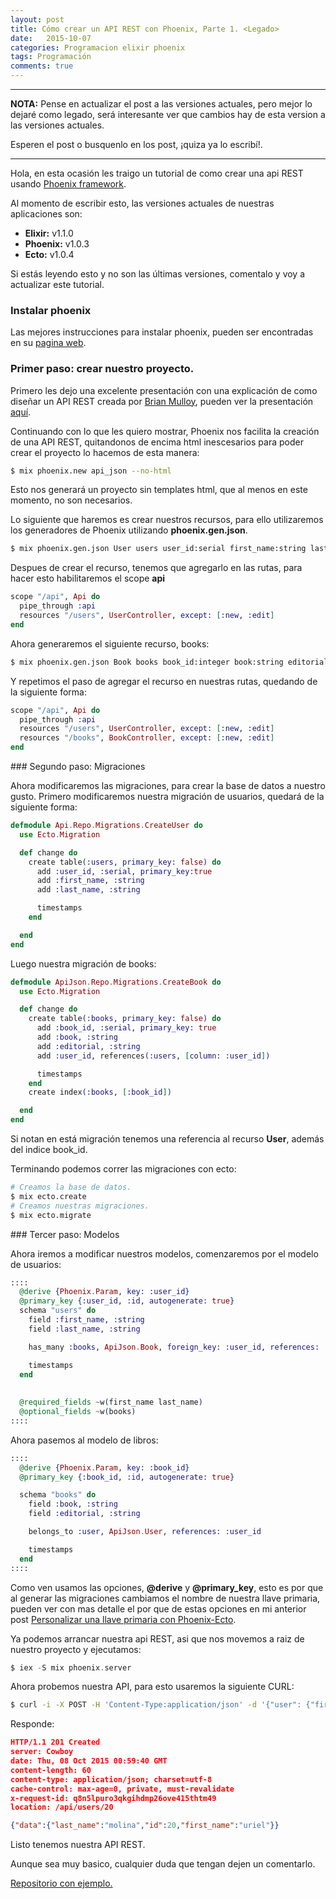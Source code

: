 ```yaml
---
layout: post
title: Cómo crear un API REST con Phoenix, Parte 1. <Legado>
date:   2015-10-07
categories: Programacion elixir phoenix
tags: Programación
comments: true
---
```



_________

**NOTA:** Pense en actualizar el post a las versiones actuales, pero mejor lo dejaré como legado, será interesante ver que cambios hay de esta version a las versiones actuales. 

Esperen el post o busquenlo en los post, ¡quiza ya lo escribí!.
_________

Hola, en esta ocasión les traigo un tutorial de como crear una api REST usando [Phoenix framework](http://www.phoenixframework.org/).

Al momento de escribir esto, las versiones actuales de nuestras aplicaciones son:

- **Elixir:** v1.1.0
- **Phoenix:** v1.0.3
- **Ecto:** v1.0.4

Si estás leyendo esto y no son las últimas versiones, comentalo y voy a actualizar este tutorial.

### Instalar phoenix

Las mejores instrucciones para instalar phoenix, pueden ser encontradas en su [pagina web](http://www.phoenixframework.org/docs/installation).

### Primer paso: crear nuestro proyecto.

Primero les dejo una excelente presentación con una explicación de como diseñar un API REST creada por [Brian Mulloy](https://twitter.com/landlessness), pueden ver la presentación [aquí](../assets/tarballs/restful-api-design--mulloy-2ed.pdf).

Continuando con lo que les quiero mostrar, Phoenix nos facilita la creación de una API REST, quitandonos de encima html inescesarios para poder crear el proyecto lo hacemos de esta manera:

```bash
$ mix phoenix.new api_json --no-html
```

Esto nos generará un proyecto sin templates html, que al menos en este momento, no son necesarios. 

Lo siguiente que haremos es crear nuestros recursos, para ello utilizaremos los generadores de Phoenix utilizando **phoenix.gen.json**.

```bash
$ mix phoenix.gen.json User users user_id:serial first_name:string last_name:string
```

Despues de crear el recurso, tenemos que agregarlo en las rutas, para hacer esto habilitaremos el scope **api**

```elixir
scope "/api", Api do
  pipe_through :api
  resources "/users", UserController, except: [:new, :edit]
end
```

Ahora generaremos el siguiente recurso, books:

```bash
$ mix phoenix.gen.json Book books book_id:integer book:string editorial:string
```
Y repetimos el paso de agregar el recurso en nuestras rutas, quedando de la siguiente forma:

```elixir
scope "/api", Api do
  pipe_through :api
  resources "/users", UserController, except: [:new, :edit]
  resources "/books", BookController, except: [:new, :edit]
end
```

### Segundo paso: Migraciones

Ahora modificaremos las migraciones, para crear la base de datos a nuestro gusto. Primero modificaremos nuestra migración de usuarios, quedará de la siguiente forma:

```elixir
defmodule Api.Repo.Migrations.CreateUser do
  use Ecto.Migration

  def change do
    create table(:users, primary_key: false) do
      add :user_id, :serial, primary_key:true
      add :first_name, :string
      add :last_name, :string

      timestamps
    end

  end
end
```
Luego nuestra migración de books:

```elixir
defmodule ApiJson.Repo.Migrations.CreateBook do
  use Ecto.Migration

  def change do
    create table(:books, primary_key: false) do
      add :book_id, :serial, primary_key: true
      add :book, :string
      add :editorial, :string
      add :user_id, references(:users, [column: :user_id])

      timestamps
    end
    create index(:books, [:book_id])

  end
end

```
Si notan en está migración tenemos una referencia al recurso **User**, además del indice book_id.

Terminando podemos correr las migraciones con ecto:

```bash
# Creamos la base de datos.
$ mix ecto.create
# Creamos nuestras migraciones.
$ mix ecto.migrate
```

### Tercer paso: Modelos

Ahora iremos a modificar nuestros modelos, comenzaremos por el modelo de usuarios:

```elixir
::::
  @derive {Phoenix.Param, key: :user_id}
  @primary_key {:user_id, :id, autogenerate: true}
  schema "users" do
    field :first_name, :string
    field :last_name, :string

    has_many :books, ApiJson.Book, foreign_key: :user_id, references: :user_id

    timestamps
  end
  
  
  @required_fields ~w(first_name last_name)
  @optional_fields ~w(books)
::::
```

Ahora pasemos al modelo de libros:

```elixir
::::
  @derive {Phoenix.Param, key: :book_id}
  @primary_key {:book_id, :id, autogenerate: true}

  schema "books" do
    field :book, :string
    field :editorial, :string

    belongs_to :user, ApiJson.User, references: :user_id

    timestamps
  end
::::
```

Como ven usamos las opciones, **@derive** y **@primary_key**, esto es por que al generar las migraciones cambiamos el nombre de nuestra llave primaria, pueden ver con mas detalle el por que de estas opciones en mi anterior post [Personalizar una llave primaria con Phoenix-Ecto](/personalizar-llave-primaria-phoenix/).

Ya podemos arrancar nuestra api REST, asi que nos movemos a raiz de nuestro proyecto y ejecutamos:

```elixir
$ iex -S mix phoenix.server
```

Ahora probemos nuestra API, para esto usaremos la siguiente CURL: 

```bash
$ curl -i -X POST -H 'Content-Type:application/json' -d '{"user": {"first_name":"uriel","last_name":"molina", "books":[{"book":"Neo","editorial":"responsible"}, {"book":"user","editorial":"nanderson"}] } }' http://localhost:4000/api/users > out.html
```
Responde:

```json
HTTP/1.1 201 Created
server: Cowboy
date: Thu, 08 Oct 2015 00:59:40 GMT
content-length: 60
content-type: application/json; charset=utf-8
cache-control: max-age=0, private, must-revalidate
x-request-id: q8n5lpuro3qkgihdmp26ove415thtm49
location: /api/users/20

{"data":{"last_name":"molina","id":20,"first_name":"uriel"}}
```

Listo tenemos nuestra API REST.

Aunque sea muy basico, cualquier duda que tengan dejen un comentarlo.

[Repositorio con ejemplo.](https://github.com/Urielable/api_json)
